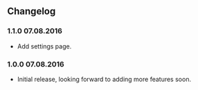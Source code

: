 

## Changelog

### 1.1.0 07.08.2016
* Add settings page.

### 1.0.0 07.08.2016
* Initial release, looking forward to adding more features soon.
